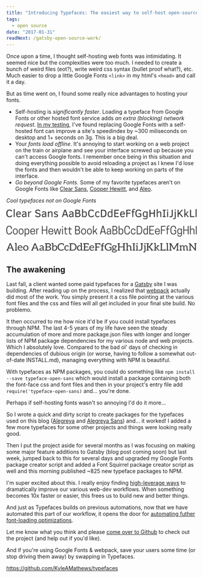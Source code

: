 ```yaml
---
title: "Introducing Typefaces: The easiest way to self-host open-source fonts"
tags:
  - open source
date: "2017-01-31"
readNext: /gatsby-open-source-work/
---
```


Once upon a time, I thought self-hosting web fonts was intimidating. It
seemed nice but the complexities were too much.  I needed to create a
bunch of weird files (eot?), write weird css syntax (bullet proof
what?), etc. Much easier to drop a little Google Fonts `<link>` in my
html's `<head>` and call it a day.

But as time went on, I found some really nice advantages to hosting your
fonts.

* Self-hosting is *significantly faster*. Loading a typeface from Google
Fonts or other hosted font service adds *an extra (blocking) network
request*. [In my
testing](https://github.com/reactiflux/reactiflux.com/pull/21), I've
found replacing Google Fonts with a self-hosted font can improve a
site's speedindex by ~300 miliseconds on desktop and 1+ seconds on 3g.
This is a big deal.
* Your *fonts load offline*. It's annoying to start working on a web
project on the train or airplane and see your interface screwed up
because you can't access Google fonts. I remember once being in this
situation and doing everything possible to avoid reloading a project as
I knew I'd lose the fonts and then wouldn't be able to keep working on
parts of the interface.
* *Go beyond Google Fonts*. Some of my favorite typefaces aren't on
Google Fonts like [Clear Sans](https://01.org/clear-SANS), [Cooper
Hewitt](https://www.cooperhewitt.org/open-source-at-cooper-hewitt/cooper-hewitt-the-typeface-by-chester-jenkins/),
and
[Aleo](https://www.behance.net/gallery/8018673/ALEO-Free-Font-Family).

*Cool typefaces not on Google Fonts*

![Clear Sans typeface](clear-sans.png)

![Cooper Hewitt typeface](cooper-hewitt.png)

![Aleo typeface](aleo.png)

## The awakening

Last fall, a client wanted some paid typefaces for a
[Gatsby](https://github.com/gatsbyjs/gatsby) site I was building. After
reading up on the process, I realized that
[webpack](https://webpack.js.org) actually did most of the work.  You
simply present it a css file pointing at the various font files and the
css and files will all get included in your final site build. No
problemo.

It then occurred to me how nice it'd be if you could install typefaces
through NPM. The last 4-5 years of my life have seen the steady
accumulation of more and more package.json files with longer and longer
lists of NPM package dependencies for my various node and web projects.
Which I absolutely love. Compared to the bad ol' days of checking in
dependencies of dubious origin (or worse, having to follow a somewhat
out-of-date INSTALL.md), managing everything with NPM is beautiful.

With typefaces as NPM packages, you could do something like `npm install
--save typeface-open-sans` which would install a package containing both
the font-face css and font files and then in your project's entry file
add `require('typeface-open-sans)` and... you're done.

Perhaps if self-hosting fonts wasn't so annoying I'd do it more...

So I wrote a quick and dirty script to create packages for the typefaces
used on this blog
([Alegreya](http://www.huertatipografica.com/en/fonts/alegreya-ht-pro)
and [Alegreya
Sans](http://www.huertatipografica.com/en/fonts/alegreya-sans-ht))
and... it worked! I added a few more typefaces for some other projects
and things were looking really good.

Then I put the project aside for several months as I was focusing on
making some major feature additions to Gatsby (blog post coming soon)
but last week, jumped back to this for several days and upgraded my
Google Fonts package creator script and added a Font Squirrel package
creator script as well and this morning published ~825 new typeface
packages to NPM.

I'm super excited about this. I really enjoy finding [high-leverage
ways](/gatsby-open-source-work/) to dramatically improve our various
web-dev workflows. When something becomes 10x faster or easier, this
frees us to build new and better things.

And just as Typefaces builds on previous automations, now that we have
automated this part of our workflow, it opens the door for [automating
futher font-loading
optimizations](https://www.zachleat.com/web/comprehensive-webfonts/).

Let me know what you think and please [come over to
Github](/gatsby-open-source-work/) to check out the project (and help
out if you'd like).

And if you're using Google Fonts & webpack, save your users some time
(or stop driving them away) by swapping in Typefaces.

https://github.com/KyleAMathews/typefaces
